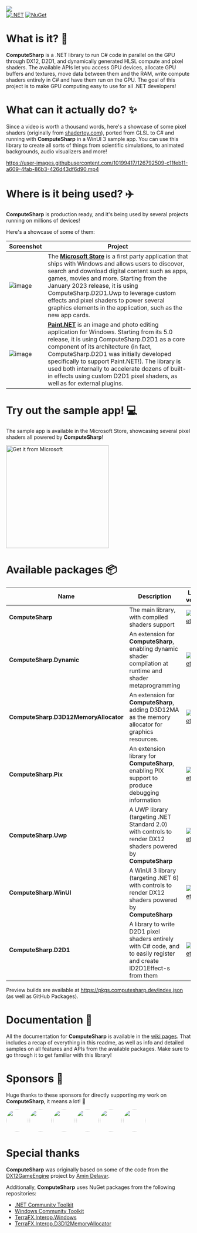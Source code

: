 ![](https://user-images.githubusercontent.com/10199417/108635546-3512ea00-7480-11eb-8172-99bc59f4eb6f.png)
<br/>
[![.NET](https://github.com/Sergio0694/ComputeSharp/workflows/.NET/badge.svg)](https://github.com/Sergio0694/ComputeSharp/actions) [![NuGet](https://img.shields.io/nuget/dt/ComputeSharp.svg)](https://www.nuget.org/stats/packages/ComputeSharp?groupby=Version)

# What is it? 🚀

**ComputeSharp** is a .NET library to run C# code in parallel on the GPU through DX12, D2D1, and dynamically generated HLSL compute and pixel shaders. The available APIs let you access GPU devices, allocate GPU buffers and textures, move data between them and the RAM, write compute shaders entirely in C# and have them run on the GPU. The goal of this project is to make GPU computing easy to use for all .NET developers!

# What can it actually do? ✨

Since a video is worth a thousand words, here's a showcase of some pixel shaders (originally from [shadertoy.com](https://www.shadertoy.com/)), ported from GLSL to C# and running with **ComputeSharp** in a WinUI 3 sample app. You can use this library to create all sorts of things from scientific simulations, to animated backgrounds, audio visualizers and more!

https://user-images.githubusercontent.com/10199417/126792509-c11feb11-a609-4fab-86b3-426d43df6d90.mp4

# Where is it being used? ✈️

**ComputeSharp** is production ready, and it's being used by several projects running on millions of devices!

Here's a showcase of some of them:

| Screenshot | Project |
| ------ | ------  |
| ![image](https://user-images.githubusercontent.com/10199417/223806227-3a08e65c-8387-4b44-90f4-5dda46a9a02c.png) | The [**Microsoft Store**](https://apps.microsoft.com/) is a first party application that ships with Windows and allows users to discover, search and download digital content such as apps, games, movies and more. Starting from the January 2023 release, it is using ComputeSharp.D2D1.Uwp to leverage custom effects and pixel shaders to power several graphics elements in the application, such as the new app cards. |
| ![image](https://user-images.githubusercontent.com/10199417/223808546-1f6ecbf1-920d-407a-8385-d894fef0719c.png) | [**Paint.NET**](https://getpaint.net/) is an image and photo editing application for Windows. Starting from its 5.0 release, it is using ComputeSharp.D2D1 as a core component of its architecture (in fact, ComputeSharp.D2D1 was initially developed specifically to support Paint.NET!). The library is used both internally to accelerate dozens of built-in effects using custom D2D1 pixel shaders, as well as for external plugins. |

# Try out the sample app! 💻

The sample app is available in the Microsoft Store, showcasing several pixel shaders all powered by **ComputeSharp**!

<a href="https://apps.microsoft.com/store/detail/9PDC095X3PKV?launch=true&cid=github&mode=mini"><img src="https://developer.microsoft.com/en-us/store/badges/images/English_get-it-from-MS.png" alt="Get it from Microsoft" width='280' /></a>

# Available packages 📦

| Name | Description | Latest version |
| ------ | ------  | ------ |
| **ComputeSharp** | The main library, with compiled shaders support | [![NuGet](https://img.shields.io/nuget/vpre/ComputeSharp.svg)](https://www.nuget.org/packages/ComputeSharp/) |
| **ComputeSharp.Dynamic** | An extension for **ComputeSharp**, enabling dynamic shader compilation at runtime and shader metaprogramming | [![NuGet](https://img.shields.io/nuget/vpre/ComputeSharp.Dynamic.svg)](https://www.nuget.org/packages/ComputeSharp.Dynamic/) |
| **ComputeSharp.D3D12MemoryAllocator** | An extension for **ComputeSharp**, adding D3D12MA as the memory allocator for graphics resources. | [![NuGet](https://img.shields.io/nuget/vpre/ComputeSharp.Dynamic.svg)](https://www.nuget.org/packages/ComputeSharp.Dynamic/) |
| **ComputeSharp.Pix** | An extension library for **ComputeSharp**, enabling PIX support to produce debugging information | [![NuGet](https://img.shields.io/nuget/vpre/ComputeSharp.Pix.svg)](https://www.nuget.org/packages/ComputeSharp.Pix/) |
| **ComputeSharp.Uwp** | A UWP library (targeting .NET Standard 2.0) with controls to render DX12 shaders powered by **ComputeSharp** | [![NuGet](https://img.shields.io/nuget/vpre/ComputeSharp.Uwp.svg)](https://www.nuget.org/packages/ComputeSharp.Uwp/) |
| **ComputeSharp.WinUI** | A WinUI 3 library (targeting .NET 6) with controls to render DX12 shaders powered by **ComputeSharp** | [![NuGet](https://img.shields.io/nuget/vpre/ComputeSharp.WinUI.svg)](https://www.nuget.org/packages/ComputeSharp.WinUI/) |
| **ComputeSharp.D2D1** | A library to write D2D1 pixel shaders entirely with C# code, and to easily register and create ID2D1Effect-s from them | [![NuGet](https://img.shields.io/nuget/vpre/ComputeSharp.D2D1.svg)](https://www.nuget.org/packages/ComputeSharp.D2D1/) |

Preview builds are available at https://pkgs.computesharp.dev/index.json (as well as GitHub Packages).

# Documentation 📖

All the documentation for **ComputeSharp** is available in the [wiki pages](https://github.com/Sergio0694/ComputeSharp/wiki). That includes a recap of everything in this readme, as well as info and detailed samples on all features and APIs from the available packages. Make sure to go through it to get familiar with this library!

# Sponsors 🎁

Huge thanks to these sponsors for directly supporting my work on **ComputeSharp**, it means a lot! 🙌

<a href="https://github.com/paintdotnet"><img src="https://avatars.githubusercontent.com/u/11067286" height="auto" width="60" style="border-radius:50%"></a>
<a href="https://github.com/iamabigartist"><img src="https://avatars.githubusercontent.com/u/53459343" height="auto" width="60" style="border-radius:50%"></a>
<a href="https://github.com/dgellow"><img src="https://avatars.githubusercontent.com/u/2451004" height="auto" width="60" style="border-radius:50%"></a>
<a href="https://github.com/ptasev"><img src="https://avatars.githubusercontent.com/u/23424044" height="auto" width="60" style="border-radius:50%"></a>
<a href="https://github.com/xoofx"><img src="https://avatars.githubusercontent.com/u/715038" height="auto" width="60" style="border-radius:50%"></a>
<a href="https://github.com/hawkerm"><img src="https://avatars.githubusercontent.com/u/8959496" height="auto" width="60" style="border-radius:50%"></a>

# Special thanks

**ComputeSharp** was originally based on some of the code from the [DX12GameEngine](https://github.com/Aminator/DirectX12GameEngine) project by [Amin Delavar](https://github.com/Aminator).

Additionally, **ComputeSharp** uses NuGet packages from the following repositories:

- [.NET Community Toolkit](https://aka.ms/toolkit/dotnet)
- [Windows Community Toolkit](https://aka.ms/toolkit/windows)
- [TerraFX.Interop.Windows](https://github.com/terrafx/terrafx.interop.windows)
- [TerraFX.Interop.D3D12MemoryAllocator](https://github.com/terrafx/terrafx.interop.d3d12memoryallocator)
